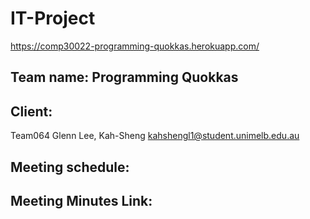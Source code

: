 # IT-Project
https://comp30022-programming-quokkas.herokuapp.com/

## Team name: Programming Quokkas 

## Client: 
  Team064	Glenn	Lee, Kah-Sheng	kahshengl1@student.unimelb.edu.au

## Meeting schedule: 

## Meeting Minutes Link: 
